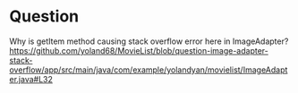 # Question

Why is getItem method causing stack overflow error here in ImageAdapter?
https://github.com/yoland68/MovieList/blob/question-image-adapter-stack-overflow/app/src/main/java/com/example/yolandyan/movielist/ImageAdapter.java#L32
